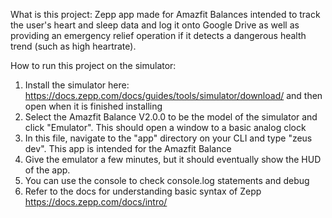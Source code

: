 What is this project: Zepp app made for Amazfit Balances intended to track the user's heart and sleep data and log it onto Google Drive as well as providing an emergency relief operation if it detects a dangerous health trend (such as high heartrate).

How to run this project on the simulator:
1. Install the simulator here: https://docs.zepp.com/docs/guides/tools/simulator/download/ and then open when it is finished installing
2. Select the Amazfit Balance V2.0.0 to be the model of the simulator and click "Emulator". This should open a window to a basic analog clock 
3. In this file, navigate to the "app" directory on your CLI and type "zeus dev". This app is intended for the Amazfit Balance
4. Give the emulator a few minutes, but it should eventually show the HUD of the app.
5. You can use the console to check console.log statements and debug
6. Refer to the docs for understanding basic syntax of Zepp https://docs.zepp.com/docs/intro/
